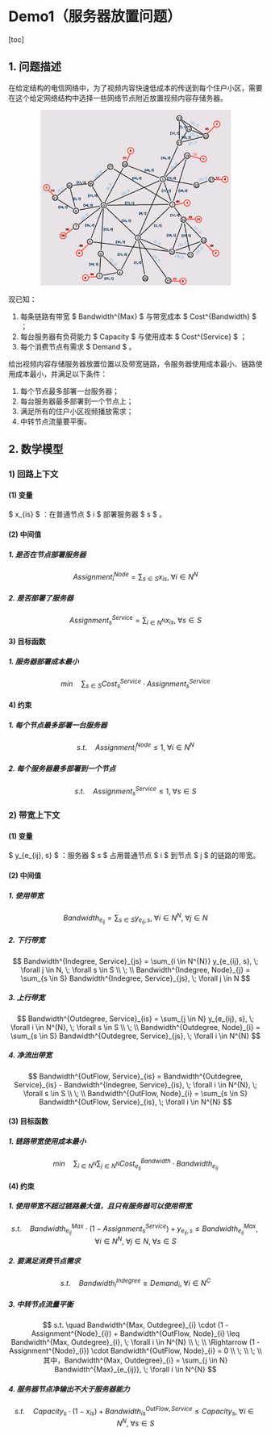 # Demo1（服务器放置问题）

[toc]

## 1. 问题描述

在给定结构的电信网络中，为了视频内容快速低成本的传送到每个住户小区，需要在这个给定网络结构中选择一些网络节点附近放置视频内容存储务器。

<div align=center>
<img src="doc.png" style="max-width: 75%;">
</div>

现已知：

1. 每条链路有带宽 $ Bandwidth^{Max} $ 与带宽成本 $ Cost^{Bandwidth} $ ；
2. 每台服务器有负荷能力 $ Capacity $ 与使用成本 $ Cost^{Service} $ ；
3. 每个消费节点有需求 $ Demand $ 。

给出视频内容存储服务器放置位置以及带宽链路，令服务器使用成本最小、链路使用成本最小，并满足以下条件：

1. 每个节点最多部署一台服务器；
2. 每台服务器最多部署到一个节点上；
3. 满足所有的住户小区视频播放需求；
4. 中转节点流量要平衡。

## 2. 数学模型

### 1) 回路上下文

#### (1) 变量

$ x_{is} $ ：在普通节点 $ i $ 部署服务器 $ s $ 。

#### (2) 中间值

##### 1. 是否在节点部署服务器

$$
Assignment^{Node}_{i} = \sum_{s \in S} x_{is}, \; \forall i \in N^{N}
$$

##### 2. 是否部署了服务器

$$
Assignment^{Service}_{s} = \sum_{i \in N^{N}} x_{is}, \; \forall s \in S
$$

#### 3) 目标函数

##### 1. 服务器部署成本最小

$$
min \quad \sum_{s \in S} Cost^{Service}_{s} \cdot Assignment^{Service}_{s}
$$

#### 4) 约束

##### 1. 每个节点最多部署一台服务器

$$
s.t. \quad Assignment^{Node}_{i} \leq 1, \; \forall i \in N^{N}
$$

##### 2. 每个服务器最多部署到一个节点

$$
s.t. \quad Assignment^{Service}_{s} \leq 1, \; \forall s \in S
$$

### 2) 带宽上下文

#### (1) 变量

$ y_{e_{ij}, s} $ ：服务器 $ s $ 占用普通节点 $ i $ 到节点 $ j $ 的链路的带宽。

#### (2) 中间值

##### 1. 使用带宽

$$
Bandwidth_{e_{ij}} = \sum_{s \in S} y_{e_{ij}, s}, \; \forall i \in N^{N}, \; \forall j \in N
$$

##### 2. 下行带宽

$$
Bandwidth^{Indegree, Service}_{js} = \sum_{i \in N^{N}} y_{e_{ij}, s}, \; \forall j \in N, \; \forall s \in S \\ \; \\
Bandwidth^{Indegree, Node}_{j} = \sum_{s \in S} Bandwidth^{Indegree, Service}_{js}, \; \forall j \in N
$$

##### 3. 上行带宽

$$
Bandwidth^{Outdegree, Service}_{is} = \sum_{j \in N} y_{e_{ij}, s}, \; \forall i \in N^{N}, \; \forall s \in S \\ \; \\
Bandwidth^{Outdegree, Node}_{i} = \sum_{s \in S} Bandwidth^{Outdegree, Service}_{js}, \; \forall i \in N^{N}
$$

##### 4. 净流出带宽

$$
Bandwidth^{OutFlow, Service}_{is} = Bandwidth^{Outdegree, Service}_{is} - Bandwidth^{Indegree, Service}_{is}, \; \forall i \in N^{N}, \; \forall s \in S \\ \; \\
Bandwidth^{OutFlow, Node}_{i} = \sum_{s \in S} Bandwidth^{OutFlow, Service}_{is}, \; \forall i \in N^{N}
$$

#### (3) 目标函数


##### 1. 链路带宽使用成本最小

$$
min \quad \sum_{i \in N^{N}}\sum_{j \in N^{N}} Cost^{Bandwidth}_{e_{ij}} \cdot Bandwidth_{e_{ij}}
$$

#### (4) 约束

##### 1. 使用带宽不超过链路最大值，且只有服务器可以使用带宽

$$
s.t. \quad Bandwidth^{Max}_{e_{ij}} \cdot (1 - Assignment^{Service}_{s}) + y_{e_{ij}, s} \leq Bandwidth^{Max}_{e_{ij}}, \; \forall i \in N^{N}, \; \forall j \in N, \; \forall s \in S
$$

##### 2. 要满足消费节点需求

$$
s.t. \quad Bandwidth^{Indegree}_{i} \geq Demand_{i}, \; \forall i \in N^{C}
$$

##### 3. 中转节点流量平衡

$$
s.t. \quad Bandwidth^{Max, Outdegree}_{i} \cdot (1 - Assignment^{Node}_{i}) + Bandwidth^{OutFlow, Node}_{i} \leq Bandwidth^{Max, Outdegree}_{i}, \; \forall i \in N^{N} \\ \; \\
\Rightarrow (1 - Assignment^{Node}_{i}) \cdot Bandwidth^{OutFlow, Node}_{i} = 0 \\ \; \\ \; \\
其中，Bandwidth^{Max, Outdegree}_{i} = \sum_{j \in N} Bandwidth^{Max}_{e_{ij}}, \; \forall i \in N^{N}
$$

##### 4. 服务器节点净输出不大于服务器能力

$$
s.t. \quad Capacity_{s} \cdot (1 - x_{is}) + Bandwidth^{OutFlow, Service}_{is} \leq Capacity_{s}, \; \forall i \in N^{N}, \; \forall s \in S
$$
